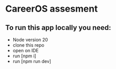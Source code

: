 # CareerOS assesment
 ## To run this app locally you need:
 - Node version 20
 - clone this repo
 - open on IDE
 - run [npm i]
 - run [npm run dev] 
